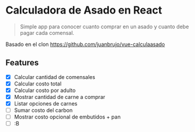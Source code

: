 # Calculadora de Asado en React
> Simple app para conocer cuanto comprar en un asado y cuanto debe pagar cada comensal.

Basado en el clon https://github.com/juanbrujo/vue-calculaasado

## Features

- [x] Calcular cantidad de comensales
- [x] Calcular costo total
- [x] Calcular costo por adulto
- [x] Mostrar cantidad de carne a comprar
- [x] Listar opciones de carnes
- [ ] Sumar costo del carbon
- [ ] Mostrar costo opcional de embutidos + pan
- [ ] :B